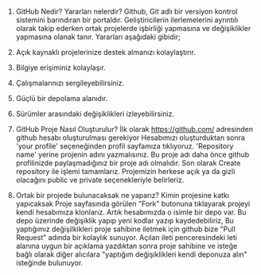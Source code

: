 1) GitHub Nedir? Yararları nelerdir?
Github, Git adlı bir versiyon kontrol sistemini barındıran bir portaldır. Geliştiricilerin  ilerlemelerini ayrıntılı olarak takip ederken ortak projelerde işbirliği yapmasına ve değişiklikler yapmasına olanak tanır.
Yararları aşağıdaki gibidir;
1) Açık kaynaklı projelerinize destek almanızı kolaylaştırır.
2) Bilgiye erişiminiz kolaylaşır.
3) Çalışmalarınızı sergileyebilirsiniz.
4) Güçlü bir depolama alanıdır.
5) Sürümler arasındaki değişiklikleri izleyebilirsiniz.


2) GitHub Proje Nasıl Oluşturulur?
İlk olarak https://github.com/ adresinden github hesabı oluşturulması gerekiyor
Hesabımızı oluşturduktan sonra 'your profile' seçeneğinden profil sayfamıza tıklıyoruz.
'Repository name' yerine projenin adını yazmalısınız.
Bu proje adı daha önce github profilinizde paylaşmadığınız bir proje adı olmalıdır.
Son olarak Create repository ile işlemi tamamlarız.
Projemizin herkese açık ya da gizli olacağını public ve private seçenekleriyle belirleriz.

3) Ortak bir projede bulunacaksak ne yaparız?
Kimin projesine katkı yapıcaksak Proje sayfasında görülen "Fork" butonuna tıklayarak projeyi kendi hesabımıza klonlarız. Artık hesabımızda o isimle bir depo var.
Bu depo üzerinde değişiklik yapıp yeni kodlar yazıp kaydedebiliriz, Bu yaptığımız değişilkikleri proje sahibine iletmek için github bize "Pull Request" adında bir kolaylık sunuyor.
Açılan ileti penceresindeki leti alanına uygun bir açıklama yazdıktan sonra proje sahibine ve isteğe bağlı olarak diğer alıcılara "yaptığım değişiklikleri kendi deponuza alın" isteğinde bulunuyor.



